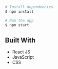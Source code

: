 ```bash
# Install dependencies
$ npm install

# Run the app
$ npm start
```

## Built With

- React JS
- JavaScript
- CSS
